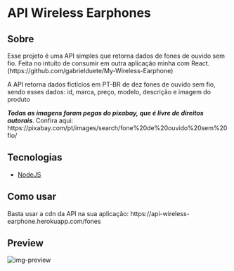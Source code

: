 # API Wireless Earphones

## Sobre
<p>Esse projeto é uma API simples que retorna dados de fones de ouvido sem fio. Feita no intuíto de consumir em outra aplicação minha com React. (https://github.com/gabrielduete/My-Wireless-Earphone)</p>
<p>A API retorna dados fictícios em PT-BR de dez fones de ouvido sem fio, sendo esses dados: id, marca, preço, modelo, descrição e imagem do produto</p>
<p><strong><em>Todas as imagens foram pegas do pixabay, que é livre de direitos autorais</em></strong>. Confira aqui: https://pixabay.com/pt/images/search/fone%20de%20ouvido%20sem%20fio/</p>

## Tecnologias

- [NodeJS](https://nodejs.org/en/)

## Como usar
<p>Basta usar a cdn da API na sua aplicação: https://api-wireless-earphone.herokuapp.com/fones </p>

## Preview

<img src = "https://media.discordapp.net/attachments/878474586197491834/911865874468708372/vpLq1AAAIQgAAEIAABCEAAAhCAAAQgAAEIQAACQxIYVVT9f2niTA72ntwTAAAAAElFTkSuQmCC.png?width=1014&height=479" alt = 'img-preview'>
